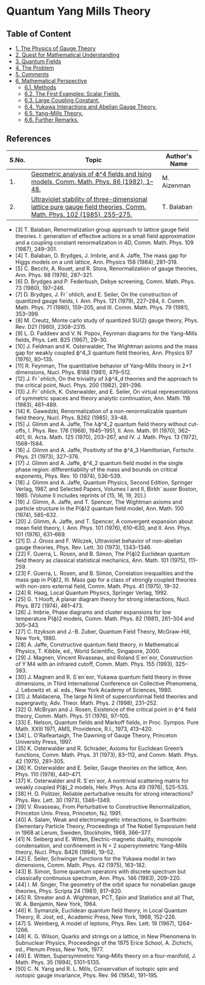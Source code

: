 # Quantum Yang Mills Theory

## Table of Content

- [1. The Physics of Gauge Theory]()
- [2. Quest for Mathematical Understanding]()
- [3. Quantum Fields]()
- [4. The Problem]()
- [5. Comments]()
- [6. Mathematical Perspective]()
  - [6.1. Methods]()
  - [6.2. The First Examples: Scalar Fields.]()
  - [6.3. Large Coupling Constant.]()
  - [6.4. Yukawa Interactions and Abelian Gauge Theory.]()
  - [6.5. Yang–Mills Theory.]()
  - [6.6. Further Remarks.]()
 
 ## References
 
 | S.No. | Topic | Author's Name |
 | ----- | ----- | ------------- |
 | 1.    | [Geometric analysis of ϕ^4 fields and Ising models, Comm. Math. Phys. 86 (1982), 1–48.](https://github.com/anonymousr007/quantum-yang-mills-theory/blob/main/References/1103921614.pdf) | M. Aizenman |
 | 2.    | [Ultraviolet stability of three-dimensional lattice pure gauge field theories, Comm. Math. Phys. 102 (1985), 255–275.](https://github.com/anonymousr007/quantum-yang-mills-theory/blob/main/References/1104114382.pdf) | T. Balaban |
 
 
- [3] T. Balaban, Renormalization group approach to lattice gauge field theories. I: generation of effective actions in a small field approximation and a coupling constant renormalization in 4D, Comm. Math. Phys. 109 (1987), 249–301.
- [4] T. Balaban, D. Brydges, J. Imbrie, and A. Jaffe, The mass gap for Higgs models on a unit lattice, Ann. Physics 158 (1984), 281–319.
- [5] C. Becchi, A. Rouet, and R. Stora, Renormalization of gauge theories, Ann. Phys. 98 (1976), 287–321.
- [6] D. Brydges and P. Federbush, Debye screening, Comm. Math. Phys. 73 (1980), 197–246.
- [7] D. Brydges, J. Fr¨ohlich, and E. Seiler, On the construction of quantized gauge fields, I. Ann. Phys. 121 (1979), 227–284, II. Comm. Math. Phys. 71 (1980), 159–205, and III. Comm. Math. Phys. 79 (1981), 353–399.
- [8] M. Creutz, Monte carlo study of quantized SU(2) gauge theory, Phys. Rev. D21 (1980), 2308–2315.
- [9] L. D. Faddeev and V. N. Popov, Feynman diagrams for the Yang–Mills fields, Phys. Lett. B25 (1967), 29–30.
- [10] J. Feldman and K. Osterwalder, The Wightman axioms and the mass gap for weakly coupled ϕ^4_3 quantum field theories, Ann. Physics 97 (1976), 80–135.
- [11] R. Feynman, The quantitative behavior of Yang–Mills theory in 2+1 dimensions, Nucl. Phys. B188 (1981), 479–512.
- [12] J. Fr¨ohlich, On the triviality of λϕ^4_d theories and the approach to the critical point, Nucl. Phys. 200 (1982), 281–296.
- [13] J. Fr¨ohlich, K. Osterwalder, and E. Seiler, On virtual representations of symmetric spaces and theory analytic continuation, Ann. Math. 118 (1983), 461–489.
- [14] K. Gawedzki, Renormalization of a non-renormalizable quantum field theory, Nucl. Phys. B262 (1985), 33–48.
- [15] J. Glimm and A. Jaffe, The λϕ^4_2 quantum field theory without cut-offs, I. Phys. Rev. 176 (1968), 1945–1951, II. Ann. Math. 91 (1970), 362–401, III. Acta. Math. 125 (1970), 203–267, and IV. J. Math. Phys. 13 (1972), 1568–1584.
- [16] J. Glimm and A. Jaffe, Positivity of the ϕ^4_3 Hamiltonian, Fortschr. Phys. 21 (1973), 327–376.
- [17] J. Glimm and A. Jaffe, ϕ^4_2 quantum field model in the single phase region: differentiability of the mass and bounds on critical exponents, Phys. Rev. 10 (1974), 536–539.
- [18] J. Glimm and A. Jaffe, Quantum Physics, Second Edition, Springer Verlag, 1987, and Selected Papers, Volumes I and II, Birkh¨auser Boston, 1985. (Volume II includes reprints of [15, 16, 19, 20].)
- [19] J. Glimm, A. Jaffe, and T. Spencer, The Wightman axioms and particle structure in the P(ϕ)2 quantum field model, Ann. Math. 100 (1974), 585–632.
- [20] J. Glimm, A. Jaffe, and T. Spencer, A convergent expansion about mean field theory, I. Ann. Phys. 101 (1976), 610–630, and II. Ann. Phys. 101 (1976), 631–669.
- [21] D. J. Gross and F. Wilczek, Ultraviolet behavior of non-abelian gauge theories, Phys. Rev. Lett. 30 (1973), 1343–1346.
- [22] F. Guerra, L. Rosen, and B. Simon, The P(ϕ)2 Euclidean quantum field theory as classical statistical mechanics, Ann. Math. 101 (1975), 111–259.
- [23] F. Guerra, L. Rosen, and B. Simon, Correlation inequalities and the mass gap in P(ϕ)2, III. Mass gap for a class of strongly coupled theories with non-zero external field, Comm. Math. Phys. 41 (1975), 19–32.
- [24] R. Haag, Local Quantum Physics, Springer Verlag, 1992.
- [25] G. ’t Hooft, A planar diagram theory for strong interactions, Nucl. Phys. B72 (1974), 461–473.
- [26] J. Imbrie, Phase diagrams and cluster expansions for low temperature P(ϕ)2 models, Comm. Math. Phys. 82 (1981), 261–304 and 305–343.
- [27] C. Itzykson and J.-B. Zuber, Quantum Field Theory, McGraw-Hill, New York, 1980.
- [28] A. Jaffe, Constructive quantum field theory, in Mathematical Physics, T. Kibble, ed., World Scientific, Singapore, 2000.
- [29] J. Magnen, Vincent Rivasseau, and Roland S´en´eor, Construction of Y M4 with an infrared cutoff, Comm. Math. Phys. 155 (1993), 325–383.
- [30] J. Magnen and R. S´en´eor, Yukawa quantum field theory in three dimensions, in Third International Conference on Collective Phenomena, J. Lebowitz et. al. eds., New York Academy of Sciences, 1980.
- [31] J. Maldacena, The large N limit of superconformal field theories and supergravity, Adv. Theor. Math. Phys. 2 (1998), 231–252.
- [32] O. McBryan and J. Rosen, Existence of the critical point in ϕ^4 field theory, Comm. Math. Phys. 51 (1976), 97–105.
- [33] E. Nelson, Quantum fields and Markoff fields, in Proc. Sympos. Pure Math. XXIII 1971, AMS, Providence, R.I., 1973, 413–420.
- [34] L. O’Raifeartaigh, The Dawning of Gauge Theory, Princeton University Press, 1997.
- [35] K. Osterwalder and R. Schrader, Axioms for Euclidean Green’s functions, Comm. Math. Phys. 31 (1973), 83–112, and Comm. Math. Phys. 42 (1975), 281–305.
- [36] K. Osterwalder and E. Seiler, Gauge theories on the lattice, Ann. Phys. 110 (1978), 440–471.
- [37] K. Osterwalder and R. S´en´eor, A nontrivial scattering matrix for weakly coupled P(ϕ)_2 models, Helv. Phys. Acta 49 (1976), 525–535.
- [38] H. D. Politzer, Reliable perturbative results for strong interactions? Phys. Rev. Lett. 30 (1973), 1346–1349.
- [39] V. Rivasseau, From Perturbative to Constructive Renormalization, Princeton Univ. Press, Princeton, NJ, 1991.
- [40] A. Salam, Weak and electromagnetic interactions, in Svartholm: Elementary Particle Theory, Proceedings of The Nobel Symposium held in 1968 at Lerum, Sweden, Stockholm, 1968, 366–377.
- [41] N. Seiberg and E. Witten, Electric-magnetic duality, monopole condensation, and confinement in N = 2 supersymmetric Yang–Mills theory, Nucl. Phys. B426 (1994), 19–52.
- [42] E. Seiler, Schwinger functions for the Yukawa model in two dimensions, Comm. Math. Phys. 42 (1975), 163–182.
- [43] B. Simon, Some quantum operators with discrete spectrum but classically continuous spectrum, Ann. Phys. 146 (1983), 209–220.
- [44] I. M. Singer, The geometry of the orbit space for nonabelian gauge theories, Phys. Scripta 24 (1981), 817–820.
- [45] R. Streater and A. Wightman, PCT, Spin and Statistics and all That, W. A. Benjamin, New York, 1964.
- [46] K. Symanzik, Euclidean quantum field theory, in Local Quantum Theory, R. Jost, ed., Academic Press, New York, 1969, 152–226.
- [47] S. Weinberg, A model of leptons, Phys. Rev. Lett. 19 (1967), 1264–1266.
- [48] K. G. Wilson, Quarks and strings on a lattice, in New Phenomena In Subnuclear Physics, Proceedings of the 1975 Erice School, A. Zichichi, ed., Plenum Press, New York, 1977.
- [49] E. Witten, Supersymmetric Yang–Mills theory on a four-manifold, J. Math. Phys. 35 (1994), 5101–5135.
- [50] C. N. Yang and R. L. Mills, Conservation of isotopic spin and isotopic gauge invariance, Phys. Rev. 96 (1954), 191–195.




